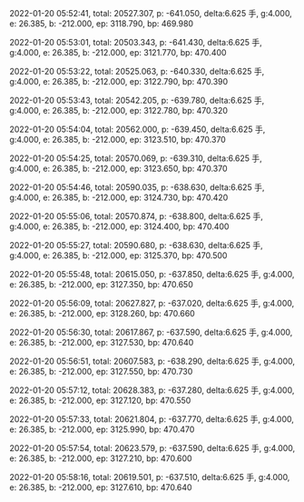 2022-01-20 05:52:41, total: 20527.307, p: -641.050, delta:6.625 手, g:4.000, e: 26.385, b: -212.000, ep: 3118.790, bp: 469.980

2022-01-20 05:53:01, total: 20503.343, p: -641.430, delta:6.625 手, g:4.000, e: 26.385, b: -212.000, ep: 3121.770, bp: 470.400

2022-01-20 05:53:22, total: 20525.063, p: -640.330, delta:6.625 手, g:4.000, e: 26.385, b: -212.000, ep: 3122.790, bp: 470.390

2022-01-20 05:53:43, total: 20542.205, p: -639.780, delta:6.625 手, g:4.000, e: 26.385, b: -212.000, ep: 3122.780, bp: 470.320

2022-01-20 05:54:04, total: 20562.000, p: -639.450, delta:6.625 手, g:4.000, e: 26.385, b: -212.000, ep: 3123.510, bp: 470.370

2022-01-20 05:54:25, total: 20570.069, p: -639.310, delta:6.625 手, g:4.000, e: 26.385, b: -212.000, ep: 3123.650, bp: 470.370

2022-01-20 05:54:46, total: 20590.035, p: -638.630, delta:6.625 手, g:4.000, e: 26.385, b: -212.000, ep: 3124.730, bp: 470.420

2022-01-20 05:55:06, total: 20570.874, p: -638.800, delta:6.625 手, g:4.000, e: 26.385, b: -212.000, ep: 3124.400, bp: 470.400

2022-01-20 05:55:27, total: 20590.680, p: -638.630, delta:6.625 手, g:4.000, e: 26.385, b: -212.000, ep: 3125.370, bp: 470.500

2022-01-20 05:55:48, total: 20615.050, p: -637.850, delta:6.625 手, g:4.000, e: 26.385, b: -212.000, ep: 3127.350, bp: 470.650

2022-01-20 05:56:09, total: 20627.827, p: -637.020, delta:6.625 手, g:4.000, e: 26.385, b: -212.000, ep: 3128.260, bp: 470.660

2022-01-20 05:56:30, total: 20617.867, p: -637.590, delta:6.625 手, g:4.000, e: 26.385, b: -212.000, ep: 3127.530, bp: 470.640

2022-01-20 05:56:51, total: 20607.583, p: -638.290, delta:6.625 手, g:4.000, e: 26.385, b: -212.000, ep: 3127.550, bp: 470.730

2022-01-20 05:57:12, total: 20628.383, p: -637.280, delta:6.625 手, g:4.000, e: 26.385, b: -212.000, ep: 3127.120, bp: 470.550

2022-01-20 05:57:33, total: 20621.804, p: -637.770, delta:6.625 手, g:4.000, e: 26.385, b: -212.000, ep: 3125.990, bp: 470.470

2022-01-20 05:57:54, total: 20623.579, p: -637.590, delta:6.625 手, g:4.000, e: 26.385, b: -212.000, ep: 3127.210, bp: 470.600

2022-01-20 05:58:16, total: 20619.501, p: -637.510, delta:6.625 手, g:4.000, e: 26.385, b: -212.000, ep: 3127.610, bp: 470.640